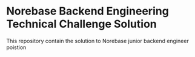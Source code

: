 # Norebase Backend Engineering Technical Challenge Solution
This repository contain the solution to Norebase junior backend engineer poistion
